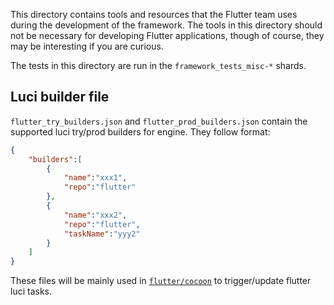 This directory contains tools and resources that the Flutter team uses
during the development of the framework. The tools in this directory
should not be necessary for developing Flutter applications, though of
course, they may be interesting if you are curious.

The tests in this directory are run in the `framework_tests_misc-*`
shards.

## Luci builder file
`flutter_try_builders.json` and `flutter_prod_builders.json` contain the
supported luci try/prod builders for engine. They follow format:
```json
{
    "builders":[
        {
            "name":"xxx1",
            "repo":"flutter"
        },
        {
            "name":"xxx2",
            "repo":"flutter",
            "taskName":"yyy2"
        }
    ]
}
```
These files will be mainly used in [`flutter/cocoon`](https://github.com/flutter/cocoon)
to trigger/update flutter luci tasks.

